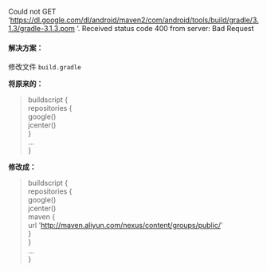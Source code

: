 Could not GET
‘<https://dl.google.com/dl/android/maven2/com/android/tools/build/gradle/3.1.3/gradle-3.1.3.pom>
‘. Received status code 400 from server: Bad Request

#### 解决方案：

修改文件 `build.gradle`

**将原来的：**

> buildscript {  
>  repositories {  
>  google()  
>  jcenter()  
>  }  
>  ...  
>  }

**修改成：**

> buildscript {  
>  repositories {  
>  google()  
>  jcenter()  
>  maven {  
>  url 'http://maven.aliyun.com/nexus/content/groups/public/'  
>  }  
>  }  
>  ...  
>  }

